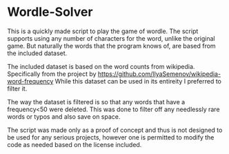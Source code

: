 # Wordle-Solver
This is a quickly made script to play the game of wordle.
The script supports using any number of characters for the word,
unlike the original game. But naturally the words that the program knows of,
are based from the included dataset. 

The included dataset is based on the word counts from wikipedia. 
Specifically from the project by https://github.com/IlyaSemenov/wikipedia-word-frequency
While this dataset can be used in its entireity I preferred to filter it. 

The way the dataset is filtered is so that any words that have a frequency<50 
were deleted. This was done to filter off any needlessly rare words or typos and also save on space.

The script was made only as a proof of concept and thus is not designed to be used 
for any serious projects, however one is permitted to modify the code as needed based 
on the license included. 
